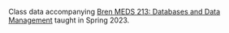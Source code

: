 Class data accompanying [Bren MEDS 213: Databases and Data Management](https://github.com/UCSB-Library-Research-Data-Services/bren-meds213-spring-2023) taught in Spring 2023.
